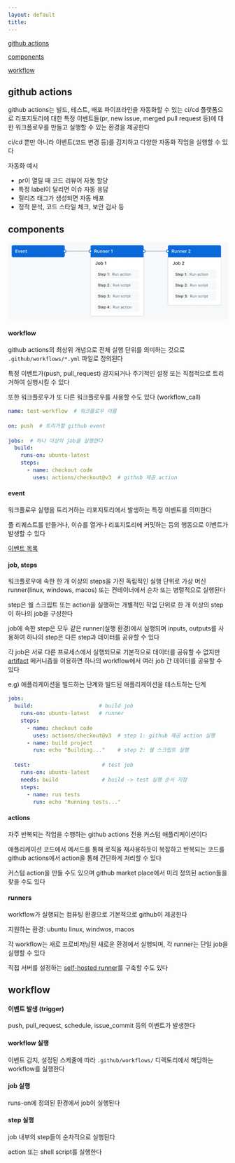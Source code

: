 ```yaml
---
layout: default
title:
---
```


[github actions](#github-actions)

[components](#components)

[workflow](#workflow-1)


## github actions

github actions는 빌드, 테스트, 배포 파이프라인을 자동화할 수 있는 ci/cd 플랫폼으로 리포지토리에 대한 특정 이벤트들(pr, new issue, merged pull request 등)에 대한 워크플로우를 만들고 실행할 수 있는 환경을 제공한다

ci/cd 뿐만 아니라 이벤트(코드 변경 등)를 감지하고 다양한 자동화 작업을 실행할 수 있다

자동화 예시
- pr이 열릴 때 코드 리뷰어 자동 할당
- 특정 label이 달리면 이슈 자동 응답
- 릴리즈 태그가 생성되면 자동 배포
- 정적 분석, 코드 스타일 체크, 보안 검사 등


## components

![github actions components](./images/github%20actions%20components.png)

#### workflow

github actions의 최상위 개념으로 전체 실행 단위를 의미하는 것으로 `.github/workflows/*.yml` 파일로 정의된다

특정 이벤트가(push, pull_request) 감지되거나 주기적인 설정 또는 직접적으로 트리거하여 실행시킬 수 있다  

또한 워크플로우가 또 다른 워크플로우를 사용할 수도 있다 (workflow_call)

```yaml
name: test-workflow  # 워크플로우 이름

on: push  # 트리거할 github event

jobs:  # 하나 이상의 job을 실행한다
  build:
    runs-on: ubuntu-latest
    steps:
      - name: checkout code
        uses: actions/checkout@v3  # github 제공 action
```

#### event

워크플로우 실행을 트리거하는 리포지토리에서 발생하는 특정 이벤트를 의미한다

풀 리퀘스트를 만들거나, 이슈를 열거나 리포지토리에 커밋하는 등의 행동으로 이벤트가 발생할 수 있다

[이벤트 목록](https://docs.github.com/en/actions/writing-workflows/choosing-when-your-workflow-runs/events-that-trigger-workflows)

#### job, steps

워크플로우에 속한 한 개 이상의 steps을 가진 독립적인 실행 단위로 가상 머신 runner(linux, windows, macos) 또는 컨테이너에서 순차 또는 병렬적으로 실행된다

step은 쉘 스크립트 또는 action을 실행하는 개별적인 작업 단위로 한 개 이상의 step이 하나의 job을 구성한다

job에 속한 step은 모두 같은 runner(실행 환경)에서 실행되며 inputs, outputs를 사용하여 하나의 step은 다른 step과 데이터를 공유할 수 있다

각 job은 서로 다른 프로세스에서 실행되므로 기본적으로 데이터를 공유할 수 없지만 [artifact](./artifact,%20caching.md#artifact) 메커니즘을 이용하면 하나의 workflow에서 여러 job 간 데이터를 공유할 수 있다

e.g) 애플리케이션을 빌드하는 단계와 빌드된 애플리케이션을 테스트하는 단계

```yaml
jobs:
  build:                     # build job
    runs-on: ubuntu-latest   # runner
    steps:
      - name: checkout code
        uses: actions/checkout@v3  # step 1: github 제공 action 실행
      - name: build project
        run: echo "Building..."    # step 2: 쉘 스크립트 실행

  test:                       # test job
    runs-on: ubuntu-latest
    needs: build              # build -> test 실행 순서 지정
    steps:
      - name: run tests
        run: echo "Running tests..."
```

#### actions

자주 반복되는 작업을 수행하는 github actions 전용 커스텀 애플리케이션이다

애플리케이션 코드에서 메서드를 통해 로직을 재사용하듯이 복잡하고 반복되는 코드를 github actions에서 action을 통해 간단하게 처리할 수 있다 

커스텀 action을 만들 수도 있으며 github market place에서 미리 정의된 action들을 찾을 수도 있다 

#### runners

workflow가 실행되는 컴퓨팅 환경으로 기본적으로 github이 제공한다

지원하는 환경: ubuntu linux, windwos, macos

각 workflow는 새로 프로비저닝된 새로운 환경에서 실행되며, 각 runner는 단일 job을 실행할 수 있다

직접 서버를 설정하는 [self-hosted runner](./github-hosted%20runner%20vs%20self-hosted%20runner.md)를 구축할 수도 있다


## workflow

#### 이벤트 발생 (trigger)

push, pull_request, schedule, issue_commit 등의 이벤트가 발생한다

#### workflow 실행

이벤트 감지, 설정된 스케줄에 따라 `.github/workflows/` 디렉토리에서 해당하는 workflow를 실행한다

#### job 실행

runs-on에 정의된 환경에서 job이 실행된다

#### step 실행

job 내부의 step들이 순차적으로 실행된다

action 또는 shell script를 실행한다







